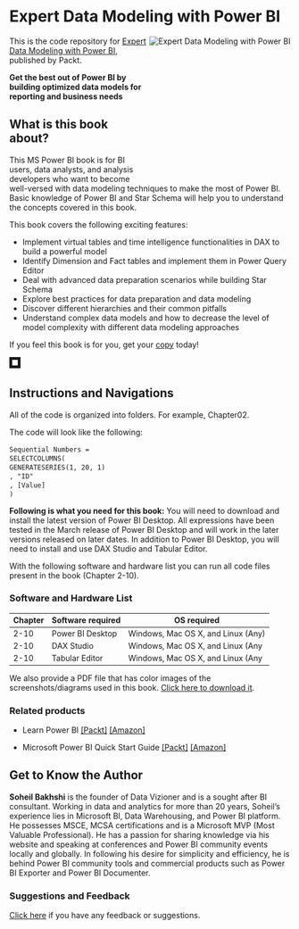 # Expert Data Modeling with Power BI

<a href="https://www.packtpub.com/product/expert-data-modeling-with-power-bi/9781800205697?utm_source=github&utm_medium=repository&utm_campaign=9781800205697"><img src="https://static.packt-cdn.com/products/9781800205697/cover/smaller" alt="Expert Data Modeling with Power BI" height="256px" align="right"></a>

This is the code repository for [Expert Data Modeling with Power BI](https://www.packtpub.com/product/expert-data-modeling-with-power-bi/9781800205697?utm_source=github&utm_medium=repository&utm_campaign=9781800205697), published by Packt.

**Get the best out of Power BI by building optimized data models for reporting and business needs**

## What is this book about?
This MS Power BI book is for BI users, data analysts, and analysis developers who want to become well-versed with data modeling techniques to make the most of Power BI. Basic knowledge of Power BI and Star Schema will help you to understand the concepts covered in this book.

This book covers the following exciting features: 
* Implement virtual tables and time intelligence functionalities in DAX to build a powerful model
* Identify Dimension and Fact tables and implement them in Power Query Editor
* Deal with advanced data preparation scenarios while building Star Schema
* Explore best practices for data preparation and data modeling
* Discover different hierarchies and their common pitfalls
* Understand complex data models and how to decrease the level of model complexity with different data modeling approaches

If you feel this book is for you, get your [copy](https://www.amazon.com/dp/1800205694) today!

<a href="https://www.packtpub.com/?utm_source=github&utm_medium=banner&utm_campaign=GitHubBanner"><img src="https://raw.githubusercontent.com/PacktPublishing/GitHub/master/GitHub.png" alt="https://www.packtpub.com/" border="5" /></a>

## Instructions and Navigations
All of the code is organized into folders. For example, Chapter02.

The code will look like the following:
```
Sequential Numbers =
SELECTCOLUMNS(
GENERATESERIES(1, 20, 1)
, "ID"
, [Value]
)
```

**Following is what you need for this book:**
You will need to download and install the latest version of Power BI Desktop. All
expressions have been tested in the March release of Power BI Desktop and will work in
the later versions released on later dates. In addition to Power BI Desktop, you will need
to install and use DAX Studio and Tabular Editor.	

With the following software and hardware list you can run all code files present in the book (Chapter 2-10).

### Software and Hardware List



| Chapter  | Software required                   | OS required                        |
| -------- | ------------------------------------| -----------------------------------|
| 2-10	   | Power BI Desktop                    | Windows, Mac OS X, and Linux (Any) |
| 2-10     | DAX Studio                          | Windows, Mac OS X, and Linux (Any  |
| 2-10     | Tabular Editor                      | Windows, Mac OS X, and Linux (Any  |



We also provide a PDF file that has color images of the screenshots/diagrams used in this book. [Click here to download it](https://static.packt-cdn.com/downloads/9781800205697_ColorImages.pdf). 


### Related products <Other books you may enjoy>
* Learn Power BI [[Packt]](https://www.packtpub.com/free-ebook/learn-power-bi/9781838644482) [[Amazon]](https://www.amazon.com/dp/1838644482)

* Microsoft Power BI Quick Start Guide [[Packt]](https://www.packtpub.com/product/microsoft-power-bi-quick-start-guide/9781789138221) [[Amazon]](https://www.amazon.com/dp/1789138221)

## Get to Know the Author

**Soheil Bakhshi** 
is the founder of Data Vizioner and is a sought after BI consultant. Working in data and analytics for more than 20 years, Soheil’s experience lies in Microsoft BI, 
Data Warehousing, and Power BI platform. He possesses MSCE, MCSA certifications and is a Microsoft MVP (Most Valuable Professional).
He has a passion for sharing knowledge via his website and speaking at conferences and Power BI community events locally and globally. 
In following his desire for simplicity and efficiency, he is behind Power BI community tools and commercial products such as Power BI Exporter and Power BI Documenter.	


### Suggestions and Feedback
[Click here](https://docs.google.com/forms/d/e/1FAIpQLSdy7dATC6QmEL81FIUuymZ0Wy9vH1jHkvpY57OiMeKGqib_Ow/viewform) if you have any feedback or suggestions.
